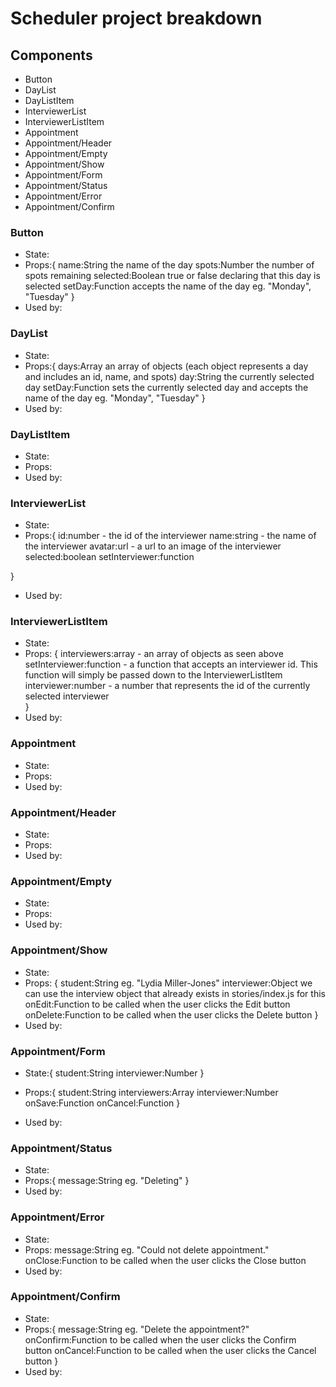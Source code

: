 # Scheduler project breakdown

## Components

- Button
- DayList
- DayListItem
- InterviewerList
- InterviewerListItem
- Appointment
- Appointment/Header
- Appointment/Empty
- Appointment/Show
- Appointment/Form
- Appointment/Status
- Appointment/Error
- Appointment/Confirm

### Button

- State:
- Props:{
  name:String the name of the day
  spots:Number the number of spots remaining
  selected:Boolean true or false declaring that this day is selected
  setDay:Function accepts the name of the day eg. "Monday", "Tuesday"
}
- Used by:

### DayList

- State:
- Props:{
  days:Array an array of objects (each object represents a day and includes an id, name, and spots)
  day:String the currently selected day
  setDay:Function sets the currently selected day and accepts the name of the day eg. "Monday", "Tuesday"
}
- Used by:

### DayListItem

- State:
- Props:
- Used by:

### InterviewerList

- State:
- Props:{
  id:number - the id of the interviewer
  name:string - the name of the interviewer
  avatar:url - a url to an image of the interviewer
  selected:boolean 
  setInterviewer:function

}

- Used by:

### InterviewerListItem

- State:
- Props: {
  interviewers:array - an array of objects as seen above
  setInterviewer:function - a function that accepts an interviewer id. This function will simply be passed down to the InterviewerListItem
  interviewer:number - a number that represents the id of the currently selected interviewer  
  }
- Used by:

### Appointment

- State:
- Props:
- Used by:

### Appointment/Header

- State:
- Props:
- Used by:

### Appointment/Empty

- State:
- Props:
- Used by:

### Appointment/Show

- State:
- Props: {
  student:String eg. "Lydia Miller-Jones"
  interviewer:Object we can use the interview object that already exists in stories/index.js for this
  onEdit:Function to be called when the user clicks the Edit button
  onDelete:Function to be called when the user clicks the Delete button
}
- Used by:

### Appointment/Form

- State:{
  student:String
  interviewer:Number
}
- Props:{
  student:String
  interviewers:Array
  interviewer:Number
  onSave:Function
  onCancel:Function
}

- Used by:

### Appointment/Status

- State:
- Props:{
  message:String eg. "Deleting"
}
- Used by:

### Appointment/Error

- State:
- Props:
message:String eg. "Could not delete appointment."
onClose:Function to be called when the user clicks the Close button
- Used by:

### Appointment/Confirm

- State:
- Props:{
  message:String eg. "Delete the appointment?"
  onConfirm:Function to be called when the user clicks the Confirm button
  onCancel:Function to be called when the user clicks the Cancel button
}
- Used by: